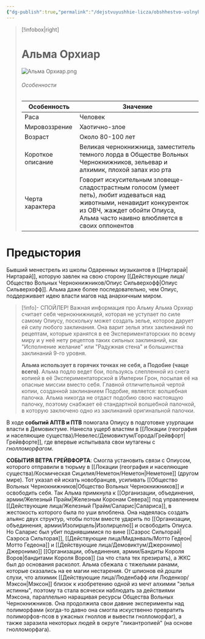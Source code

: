 ```yaml
---
{"dg-publish":true,"permalink":"/dejstvuyushhie-licza/obshhestvo-volnyh-chernoknizhnikov/alma-orhiar/","dgPassFrontmatter":true}
---
```


> [!infobox|right]
> # Альма Орхиар
> ![Альма Орхиар.png](/img/user/%D0%98%D0%B7%D0%BE%D0%B1%D1%80%D0%B0%D0%B6%D0%B5%D0%BD%D0%B8%D1%8F/%D0%90%D0%BB%D1%8C%D0%BC%D0%B0%20%D0%9E%D1%80%D1%85%D0%B8%D0%B0%D1%80.png)
> ###### Особенности
> | Особенность | Значение |
> | ---- | ---- |
> | Раса | Человек|
> | Мировоззрение | Хаотично-злое |
> | Возраст |Около 80-100 лет|
> | Короткое описание |Великая чернокнижница, заместитель темного лорда в Обществе Вольных Чернокнижников, зельевар и алхимик, плохой запах изо рта |
> | Черта характера |Говорит искусительным зловеще-сладострастным голосом (умеет петь), любит издеваться над животными, ненавидит конкуренток из ОВЧ, жаждет обойти Опиуса, Альма часто наивно влюбляется в своих оппонентов|

# Предыстория

Бывший менестрель из школы Одаренных музыкантов в [[Ниртарай\|Ниртарай]], которую завлек на свою сторону [[Действующие лица/Общество Вольных Чернокнижников/Опиус Сильверхофф\|Опиус Сильверхофф]]. 
Альма даже более последовательно, чем Опиус, поддерживает идею власти магов над анархичным миром. 

> [!info]- СПОЙЛЕР! Важная информация про Альму
>  Альма Орхиар считает себя чернокнижницей, которая не уступает по силе самому Опиусу, поскольку может создать зелье, которое дарует ей силу любого заклинания. Она варит зелья этих заклинаний по рецептам, которые хранятся в ее Экспериментаторских по всему миру и у неё нету рецептов таких сильных заклинаний, как "Исполнение желание" или "Радужная стена" и большинства заклинаний 9-го уровня.
>  
>  **Альма использует в горячих точках не себя, а Подобие (чаще всего)**. Альма подло ведет бои, пользуясь слепленной из снега копией в её Экспериментаторской в Империи Грон, посылая её на опасные миссии вместо себя. Главной отличительной чертой копии, созданной заклинанием Подобие, является: волшебная палочка. Альма никогда не отдаст подобию свою настоящую палочку, поэтому снабжает её стандартной волшебной палочкой, в которую заключено одно из заклинаний оригинальной палочки. 

В ходе **событий АПТВ и ПТВ** помогала Опиусу в подготовке узурпации власти в Демовиктуме. Нанесла ущерб властям в [[Локации (география и населяющие существа)/Невелес/Демовиктум/Города/Грейвфорт\|Грейвфорте]], где впервые испытывала свои мутагены с *гнолломорфагом*.

**СОБЫТИЯ ВЕТРА ГРЕЙВФОРТА**:
Смогла установить связи с Опиусом, которого отправили в тюрьму в [[Локации (география и населяющие существа)/Космическая Сицилия/Неметон/Неметон\|Неметоне]] (другом мире). Тот указал ей искать новобранцев, усиливать [[Общество Вольных Чернокнижников\|Общество Вольных Чернокнижников]] и освободить себя. Так Альма примкнула к [[Организации, объединения, армии/Железный Прайм\|Железным Коронам Севера]]
под управлением [[Действующие лица/Железный Прайм/Саларис\|Салариса]], в жестокость которого была по уши влюблена. Она надеялась создать альянс двух структур, чтобы потом вместе ударить по [[Организации, объединения, армии/Изолирцель\|Изолирцелю]] и освободить Опиуса. 
Но Саларис был убит поднявшимися по вине [[Саэрос Сильторай\|Саэроса Сильторая]], [[Действующие лица/Мидэнваль/Мотто Гедеон\|Мотто Гедеона]] и [[Действующие лица/Демовиктум/Джеронимо\|Джеронимо]] [[Организации, объединения, армии/Бандиты Короля Воров\|бандитами Короля Воров]] (за что стала тех презирать), а ЖКС был до основания расколот. Альма сбежала с тяжелыми ранами, которые сказались на ее магии нестарения. От шпионов ей дошли слухи, что алхимик [[Действующие лица/Люденбафф или Люденкор/Мэксон\|Мэксон]] близок к изобретению одной из мечт алхимии "зелья истинны", поэтому та стала всячески наблюдать за действиями Мэксона, параллельно наращивая ресурсы Общества Вольных Чернокнижников. Она продолжила свои давние эксперименты над полиморфами (когда-то давно она смогла искуственно превратить полиморфов-псов в ужасных гноллов и вывести гнолломорфаг), а также заразила некоторых людей в округе "ликантропией" (на основе гнолломорфага).